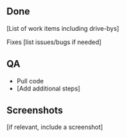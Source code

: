 ## Done

[List of work items including drive-bys]

Fixes [list issues/bugs if needed]

## QA

- Pull code
- [Add additional steps]

## Screenshots

[if relevant, include a screenshot]
